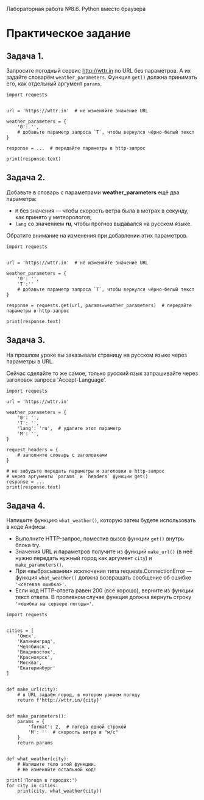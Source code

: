 Лабораторная работа №8.6. Python вместо браузера

# Практическое задание
## Задача 1.

Запросите погодный сервис http://wttr.in по URL без параметров. А их задайте словарём `weather_parameters`. Функция `get()` должна принимать его, как отдельный аргумент `params`.  

```
import requests


url = 'https://wttr.in'  # не изменяйте значение URL

weather_parameters = {
    '0': '',
    # добавьте параметр запроса `T`, чтобы вернулся чёрно-белый текст
}

response = ...  # передайте параметры в http-запрос

print(response.text)
```

## Задача 2.

Добавьте в словарь с параметрами **weather_parameters** ещё два параметра:  
+ `M` без значения — чтобы скорость ветра была в метрах в секунду, как принято у метеорологов;
+ `lang` со значением **ru**, чтобы прогноз выдавался на русском языке.

Обратите внимание на изменения при добавлении этих параметров.

```
import requests


url = 'https://wttr.in'  # не изменяйте значение URL

weather_parameters = {
    '0': '',
    'T':''
    # добавьте параметр запроса `T`, чтобы вернулся чёрно-белый текст
}

response = requests.get(url, params=weather_parameters)  # передайте параметры в http-запрос

print(response.text)
```

## Задача 3.

На прошлом уроке вы заказывали страницу на русском языке через параметры в URL.  

Сейчас сделайте то же самое, только русский язык запрашивайте через заголовок запроса ‘Accept-Language’.  

```
import requests

url = 'https://wttr.in'

weather_parameters = {
    '0': '',
    'T': '',
    'lang': 'ru',  # удалите этот параметр
    'M': '',
}

request_headers = {
    # заполните словарь с заголовками
}

# не забудьте передать параметры и заголовки в http-запрос
# через аргументы `params` и `headers` функции get()
response = ...
print(response.text)
```

## Задача 4.

Напишите функцию `what_weather()`, которую затем будете использовать в коде Анфисы:

+ Выполните HTTP-запрос, поместив вызов функции `get()` внутрь блока try.
+ Значения URL и параметров получите из функций `make_url()` (в неё нужно передать нужный город как аргумент `city`) и `make_parameters()`.
+ При «выбрасывании» исключения типа requests.ConnectionError — функция `what_weather()` должна возвращать сообщение об ошибке `'<сетевая ошибка>'`.
+ Если код HTTP-ответа равен 200 (всё хорошо), верните из функции текст ответа. В противном случае функция должна вернуть строку `'<ошибка на сервере погоды>'`.

```
import requests


cities = [
    'Омск',
    'Калининград',
    'Челябинск',
    'Владивосток',
    'Красноярск',
    'Москва',
    'Екатеринбург'
]


def make_url(city):
    # в URL задаём город, в котором узнаем погоду
    return f'http://wttr.in/{city}'


def make_parameters():
    params = {
        'format': 2,  # погода одной строкой
        'M': ''  # скорость ветра в "м/с"
    }
    return params


def what_weather(city):
    # Напишите тело этой функции.
    # Не изменяйте остальной код!

print('Погода в городах:')
for city in cities:
    print(city, what_weather(city))
```